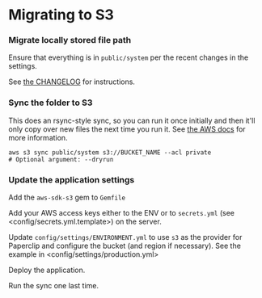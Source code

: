 # Migrating to S3

### Migrate locally stored file path

Ensure that everything is in `public/system` per the recent changes in the settings.

See [the CHANGELOG](../CHANGELOG.md) for instructions.

### Sync the folder to S3

This does an rsync-style sync, so you can run it once initially and then it'll only
copy over new files the next time you run it. See [the AWS docs](https://docs.aws.amazon.com/cli/latest/reference/s3/sync.html) for more information.

```
aws s3 sync public/system s3://BUCKET_NAME --acl private
# Optional argument: --dryrun
```

### Update the application settings

Add the `aws-sdk-s3` gem to `Gemfile`

Add your AWS access keys either to the ENV or to `secrets.yml` (see <config/secrets.yml.template>) on the server.

Update `config/settings/ENVIRONMENT.yml` to use `s3` as the provider for Paperclip and
configure the bucket (and region if necessary). See the example in <config/settings/production.yml>

Deploy the application.

Run the sync one last time.
